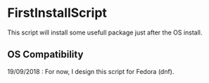 # FirstInstallScript
This script will install some usefull package just after the OS install.

## OS Compatibility

19/09/2018 :
For now, I design this script for Fedora (dnf). 


